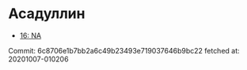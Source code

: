 # Асадуллин
- [16: NA](16.md)

Commit: 6c8706e1b7bb2a6c49b23493e719037646b9bc22
 fetched at: 20201007-010206
